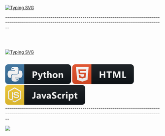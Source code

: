 [![Typing SVG](https://readme-typing-svg.herokuapp.com?font=Roboto&size=25&center=false&lines=ROAD+TO+BE+THE+DEVELOPER)](https://git.io/typing-svg)
<p>--------------------------------------------------------------------------------------------------------------------------------------------------------------</p>
<br>
<br>





[![Typing SVG](https://readme-typing-svg.herokuapp.com?font=Roboto&size=25&center=false&lines=THE+LANGAUGES+THAT+I+CAN+CODE)](https://git.io/typing-svg)
<p align="left">
  <br>
  <img src="https://raw.githubusercontent.com/MikeCodesDotNET/ColoredBadges/master/svg/dev/languages/python.svg" alt="python" style="max-width: 100%;">
  <img src="https://raw.githubusercontent.com/MikeCodesDotNET/ColoredBadges/master/svg/dev/languages/html.svg" alt="html" style="max-width: 100%;">
  <img src="https://raw.githubusercontent.com/MikeCodesDotNET/ColoredBadges/master/svg/dev/languages/js.svg" alt="js" style="max-width: 100%;"><br>
  --------------------------------------------------------------------------------------------------------------------------------------------------------------
</p>
<p>
  <img src="https://dcbadge.vercel.app/api/shield/254256688696131584" />
</p>
